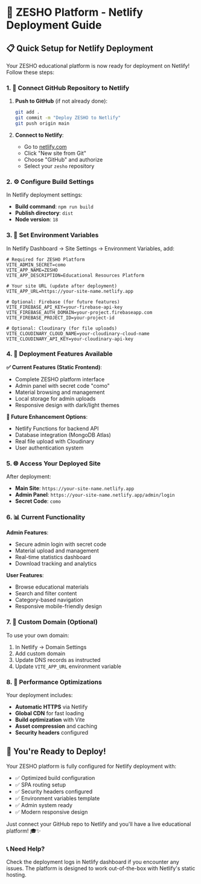 # 🚀 ZESHO Platform - Netlify Deployment Guide

## 📋 Quick Setup for Netlify Deployment

Your ZESHO educational platform is now ready for deployment on Netlify! Follow these steps:

### 1. 🔗 Connect GitHub Repository to Netlify

1. **Push to GitHub** (if not already done):

   ```bash
   git add .
   git commit -m "Deploy ZESHO to Netlify"
   git push origin main
   ```

2. **Connect to Netlify**:
   - Go to [netlify.com](https://netlify.com)
   - Click "New site from Git"
   - Choose "GitHub" and authorize
   - Select your `zesho` repository

### 2. ⚙️ Configure Build Settings

In Netlify deployment settings:

- **Build command**: `npm run build`
- **Publish directory**: `dist`
- **Node version**: `18`

### 3. 🔐 Set Environment Variables

In Netlify Dashboard → Site Settings → Environment Variables, add:

```env
# Required for ZESHO Platform
VITE_ADMIN_SECRET=como
VITE_APP_NAME=ZESHO
VITE_APP_DESCRIPTION=Educational Resources Platform

# Your site URL (update after deployment)
VITE_APP_URL=https://your-site-name.netlify.app

# Optional: Firebase (for future features)
VITE_FIREBASE_API_KEY=your-firebase-api-key
VITE_FIREBASE_AUTH_DOMAIN=your-project.firebaseapp.com
VITE_FIREBASE_PROJECT_ID=your-project-id

# Optional: Cloudinary (for file uploads)
VITE_CLOUDINARY_CLOUD_NAME=your-cloudinary-cloud-name
VITE_CLOUDINARY_API_KEY=your-cloudinary-api-key
```

### 4. 🎯 Deployment Features Available

**✅ Current Features (Static Frontend)**:

- Complete ZESHO platform interface
- Admin panel with secret code "como"
- Material browsing and management
- Local storage for admin uploads
- Responsive design with dark/light themes

**🔮 Future Enhancement Options**:

- Netlify Functions for backend API
- Database integration (MongoDB Atlas)
- Real file upload with Cloudinary
- User authentication system

### 5. 🌐 Access Your Deployed Site

After deployment:

- **Main Site**: `https://your-site-name.netlify.app`
- **Admin Panel**: `https://your-site-name.netlify.app/admin/login`
- **Secret Code**: `como`

### 6. 📊 Current Functionality

**Admin Features**:

- Secure admin login with secret code
- Material upload and management
- Real-time statistics dashboard
- Download tracking and analytics

**User Features**:

- Browse educational materials
- Search and filter content
- Category-based navigation
- Responsive mobile-friendly design

### 7. 🔧 Custom Domain (Optional)

To use your own domain:

1. In Netlify → Domain Settings
2. Add custom domain
3. Update DNS records as instructed
4. Update `VITE_APP_URL` environment variable

### 8. 🚀 Performance Optimizations

Your deployment includes:

- **Automatic HTTPS** via Netlify
- **Global CDN** for fast loading
- **Build optimization** with Vite
- **Asset compression** and caching
- **Security headers** configured

## 🎉 You're Ready to Deploy!

Your ZESHO platform is fully configured for Netlify deployment with:

- ✅ Optimized build configuration
- ✅ SPA routing setup
- ✅ Security headers configured
- ✅ Environment variables template
- ✅ Admin system ready
- ✅ Modern responsive design

Just connect your GitHub repo to Netlify and you'll have a live educational platform! 🎓✨

### 📞 Need Help?

Check the deployment logs in Netlify dashboard if you encounter any issues. The platform is designed to work out-of-the-box with Netlify's static hosting.
